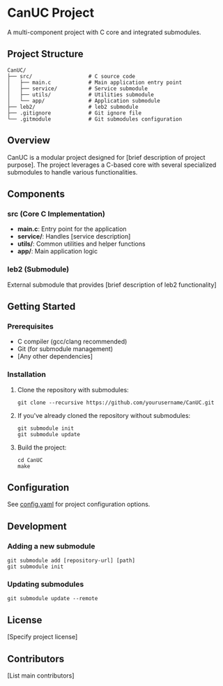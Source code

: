 # CanUC Project

A multi-component project with C core and integrated submodules.

## Project Structure

```
CanUC/
├── src/                  # C source code
│   ├── main.c            # Main application entry point
│   ├── service/          # Service submodule
│   ├── utils/            # Utilities submodule
│   └── app/              # Application submodule
├── leb2/                 # leb2 submodule
├── .gitignore            # Git ignore file
└── .gitmodule            # Git submodules configuration
```

## Overview

CanUC is a modular project designed for [brief description of project purpose]. The project leverages a C-based core with several specialized submodules to handle various functionalities.

## Components

### src (Core C Implementation)
- **main.c**: Entry point for the application
- **service/**: Handles [service description]
- **utils/**: Common utilities and helper functions
- **app/**: Main application logic

### leb2 (Submodule)
External submodule that provides [brief description of leb2 functionality]

## Getting Started

### Prerequisites
- C compiler (gcc/clang recommended)
- Git (for submodule management)
- [Any other dependencies]

### Installation

1. Clone the repository with submodules:
   ```
   git clone --recursive https://github.com/yourusername/CanUC.git
   ```

2. If you've already cloned the repository without submodules:
   ```
   git submodule init
   git submodule update
   ```

3. Build the project:
   ```
   cd CanUC
   make
   ```

## Configuration

See [config.yaml](./config.yaml) for project configuration options.

## Development

### Adding a new submodule

```
git submodule add [repository-url] [path]
git submodule init
```

### Updating submodules

```
git submodule update --remote
```

## License

[Specify project license]

## Contributors

[List main contributors]